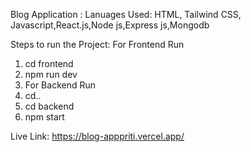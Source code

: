 Blog Application :
Lanuages Used:
HTML, Tailwind CSS, Javascript,React.js,Node js,Express js,Mongodb 

Steps to run the Project:
For Frontend Run
1. cd frontend
2. npm run dev
3. For Backend Run
4. cd..
5. cd backend
6. npm start
   
Live Link: https://blog-apppriti.vercel.app/
